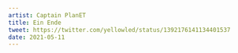 ```yaml
---
artist: Captain PlanET
title: Ein Ende
tweet: https://twitter.com/yellowled/status/1392176141134401537
date: 2021-05-11
---
```

